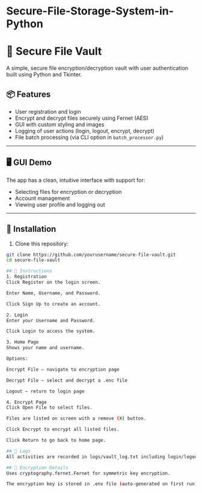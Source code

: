 # Secure-File-Storage-System-in-Python
# 🔐 Secure File Vault

A simple, secure file encryption/decryption vault with user authentication built using Python and Tkinter.

## 📦 Features

- User registration and login
- Encrypt and decrypt files securely using Fernet (AES)
- GUI with custom styling and images
- Logging of user actions (login, logout, encrypt, decrypt)
- File batch processing (via CLI option in `batch_processor.py`)

---

## 🖥️ GUI Demo

The app has a clean, intuitive interface with support for:
- Selecting files for encryption or decryption
- Account management
- Viewing user profile and logging out

---

## 🔧 Installation

1. Clone this repository:

```bash
git clone https://github.com/yourusername/secure-file-vault.git
cd secure-file-vault

## 🧭 Instructions
1. Registration
Click Register on the login screen.

Enter Name, Username, and Password.

Click Sign Up to create an account.

2. Login
Enter your Username and Password.

Click Login to access the system.

3. Home Page
Shows your name and username.

Options:

Encrypt File – navigate to encryption page

Decrypt File – select and decrypt a .enc file

Logout – return to login page

4. Encrypt Page
Click Open File to select files.

Files are listed on screen with a remove (X) button.

Click Encrypt to encrypt all listed files.

Click Return to go back to home page.

## 📝 Logs
All activities are recorded in logs/vault_log.txt including login/logout, encryption, and decryption actions with timestamps.

## 🔐 Encryption Details
Uses cryptography.fernet.Fernet for symmetric key encryption.

The encryption key is stored in .env file (auto-generated on first run).
